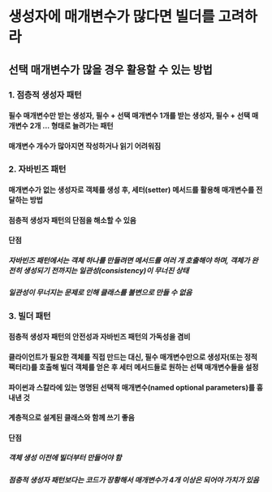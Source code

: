 # 생성자에 매개변수가 많다면 빌더를 고려하라
## 선택 매개변수가 많을 경우 활용할 수 있는 방법
### 1. 점층적 생성자 패턴
#### 필수 매개변수만 받는 생성자, 필수 + 선택 매개변수 1개를 받는 생성자, 필수 + 선택 매개변수 2개 ... 형태로 늘려가는 패턴
#### 매개변수 개수가 많아지면 작성하거나 읽기 어려워짐
### 2. 자바빈즈 패턴
#### 매개변수가 없는 생성자로 객체를 생성 후, 세터(setter) 메서드를 활용해 매개변수를 전달하는 방법
#### 점층적 생성자 패턴의 단점을 해소할 수 있음
#### 단점
##### 자바빈즈 패턴에서는 객체 하나를 만들려면 메서드를 여러 개 호출해야 하며, 객체가 완전히 생성되기 전까지는 일관성(consistency)이 무너진 상태
##### 일관성이 무너지는 문제로 인해 클래스를 불변으로 만들 수 없음
### 3. 빌더 패턴
#### 점층적 생성자 패턴의 안전성과 자바빈즈 패턴의 가독성을 겸비
#### 클라이언트가 필요한 객체를 직접 만드는 대신, 필수 매개변수만으로 생성자(또는 정적 팩터리)를 호출해 빌더 객체를 얻은 후 세터 메서드들로 원하는 선택 매개변수들을 설정
#### 파이썬과 스칼라에 있는 명명된 선택적 매개변수(named optional parameters)를 흉내낸 것
#### 계층적으로 설계된 클래스와 함께 쓰기 좋음
#### 단점
##### 객체 생성 이전에 빌더부터 만들어야 함
##### 점층적 생성자 패턴보다는 코드가 장황해서 매개변수가 4개 이상은 되어야 가치가 있음
